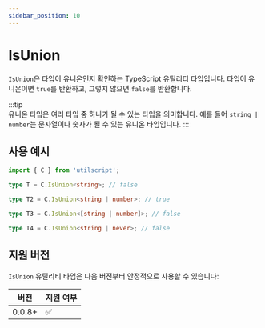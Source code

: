 ```yaml
---
sidebar_position: 10
---
```


# IsUnion

`IsUnion`은 타입이 유니온인지 확인하는 TypeScript 유틸리티 타입입니다. 타입이 유니온이면 `true`를 반환하고, 그렇지 않으면 `false`를 반환합니다.

:::tip  
유니온 타입은 여러 타입 중 하나가 될 수 있는 타입을 의미합니다. 예를 들어 `string | number`는 문자열이나 숫자가 될 수 있는 유니온 타입입니다.
:::

## 사용 예시

```ts
import { C } from 'utilscript';

type T = C.IsUnion<string>; // false

type T2 = C.IsUnion<string | number>; // true

type T3 = C.IsUnion<[string | number]>; // false

type T4 = C.IsUnion<string | never>; // false
```

## 지원 버전

`IsUnion` 유틸리티 타입은 다음 버전부터 안정적으로 사용할 수 있습니다:

| 버전   | 지원 여부 |
| ------ | --------- |
| 0.0.8+ | ✅        |
